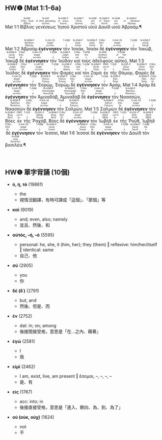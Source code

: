 ## HW❶ (Mat 1:1-6a)

Mat 1:1 <RUBY><ruby><ruby>Βίβλος<rt>βίβλος</rt></ruby><rt>[The] book</rt></ruby><rt>N-NSF</rt></RUBY> <RUBY><ruby><ruby>γενέσεως<rt>γένεσις</rt></ruby><rt>of [the] genealogy</rt></ruby><rt>N-GSF</rt></RUBY> <RUBY><ruby><ruby>Ἰησοῦ<rt>Ἰησοῦς</rt></ruby><rt>of Jesus</rt></ruby><rt>N-GSM-P</rt></RUBY> <RUBY><ruby><ruby>Χριστοῦ<rt>Χριστός</rt></ruby><rt>Christ</rt></ruby><rt>N-GSM-T</rt></RUBY> <RUBY><ruby><ruby>υἱοῦ<rt>υἱός</rt></ruby><rt>son</rt></ruby><rt>N-GSM</rt></RUBY> <RUBY><ruby><ruby>Δαυὶδ<rt>Δαυίδ</rt></ruby><rt>of David</rt></ruby><rt>N-GSM-P</rt></RUBY> <RUBY><ruby><ruby>υἱοῦ<rt>υἱός</rt></ruby><rt>son</rt></ruby><rt>N-GSM</rt></RUBY> <RUBY><ruby><ruby>Ἀβραάμ.¶<rt>Ἀβραάμ</rt></ruby><rt>of Abraham</rt></ruby><rt>N-GSM-P</rt></RUBY></br></br></br> <rt>Mat 1:2</rt> <RUBY><ruby><ruby>Ἀβραὰμ<rt>Ἀβραάμ</rt></ruby><rt>Abraham</rt></ruby><rt>N-NSM-P</rt></RUBY> <RUBY><ruby><ruby><strong>ἐγέννησεν</strong><rt>γεννάω</rt></ruby><rt>begat</rt></ruby><rt>V-AAI-3S</rt></RUBY> <RUBY><ruby><ruby>τὸν<rt>ὁ</rt></ruby><rt>-</rt></ruby><rt>T-ASM</rt></RUBY> <RUBY><ruby><ruby>Ἰσαάκ,<rt>Ἰσαάκ</rt></ruby><rt>Isaac</rt></ruby><rt>N-ASM-P</rt></RUBY> <RUBY><ruby><ruby>Ἰσαὰκ<rt>Ἰσαάκ</rt></ruby><rt>Isaac</rt></ruby><rt>N-NSM-P</rt></RUBY> <RUBY><ruby><ruby>δὲ<rt>δέ</rt></ruby><rt>then</rt></ruby><rt>CONJ</rt></RUBY> <RUBY><ruby><ruby><strong>ἐγέννησεν</strong><rt>γεννάω</rt></ruby><rt>begat</rt></ruby><rt>V-AAI-3S</rt></RUBY> <RUBY><ruby><ruby>τὸν<rt>ὁ</rt></ruby><rt>-</rt></ruby><rt>T-ASM</rt></RUBY> <RUBY><ruby><ruby>Ἰακώβ,<rt>Ἰακώβ</rt></ruby><rt>Jacob</rt></ruby><rt>N-ASM-P</rt></RUBY> <RUBY><ruby><ruby>Ἰακὼβ<rt>Ἰακώβ</rt></ruby><rt>Jacob</rt></ruby><rt>N-NSM-P</rt></RUBY> <RUBY><ruby><ruby>δὲ<rt>δέ</rt></ruby><rt>then</rt></ruby><rt>CONJ</rt></RUBY> <RUBY><ruby><ruby><strong>ἐγέννησεν</strong><rt>γεννάω</rt></ruby><rt>begat</rt></ruby><rt>V-AAI-3S</rt></RUBY> <RUBY><ruby><ruby>τὸν<rt>ὁ</rt></ruby><rt>-</rt></ruby><rt>T-ASM</rt></RUBY> <RUBY><ruby><ruby>Ἰούδαν<rt>Ἰούδας</rt></ruby><rt>Judah</rt></ruby><rt>N-ASM-P</rt></RUBY> <RUBY><ruby><ruby>καὶ<rt>καί</rt></ruby><rt>and</rt></ruby><rt>CONJ</rt></RUBY> <RUBY><ruby><ruby>τοὺς<rt>ὁ</rt></ruby><rt>the</rt></ruby><rt>T-APM</rt></RUBY> <RUBY><ruby><ruby>ἀδελφοὺς<rt>ἀδελφός</rt></ruby><rt>brothers</rt></ruby><rt>N-APM</rt></RUBY> <RUBY><ruby><ruby>αὐτοῦ,<rt>αὐτός</rt></ruby><rt>of him</rt></ruby><rt>P-GSM</rt></RUBY> <rt>Mat 1:3</rt> <RUBY><ruby><ruby>Ἰούδας<rt>Ἰούδας</rt></ruby><rt>Judah</rt></ruby><rt>N-NSM-P</rt></RUBY> <RUBY><ruby><ruby>δὲ<rt>δέ</rt></ruby><rt>then</rt></ruby><rt>CONJ</rt></RUBY> <RUBY><ruby><ruby><strong>ἐγέννησεν</strong><rt>γεννάω</rt></ruby><rt>begat</rt></ruby><rt>V-AAI-3S</rt></RUBY> <RUBY><ruby><ruby>τὸν<rt>ὁ</rt></ruby><rt>-</rt></ruby><rt>T-ASM</rt></RUBY> <RUBY><ruby><ruby>Φαρὲς<rt>Φάρες</rt></ruby><rt>Perez</rt></ruby><rt>N-ASM-P</rt></RUBY> <RUBY><ruby><ruby>καὶ<rt>καί</rt></ruby><rt>and</rt></ruby><rt>CONJ</rt></RUBY> <RUBY><ruby><ruby>τὸν<rt>ὁ</rt></ruby><rt>-</rt></ruby><rt>T-ASM</rt></RUBY> <RUBY><ruby><ruby>Ζαρὰ<rt>Ζαρά</rt></ruby><rt>Zerah</rt></ruby><rt>N-ASM-P</rt></RUBY> <RUBY><ruby><ruby>ἐκ<rt>ἐκ</rt></ruby><rt>out of</rt></ruby><rt>PREP</rt></RUBY> <RUBY><ruby><ruby>τῆς<rt>ὁ</rt></ruby><rt>-</rt></ruby><rt>T-GSF</rt></RUBY> <RUBY><ruby><ruby>Θάμαρ,<rt>Θάμαρ</rt></ruby><rt>Tamar</rt></ruby><rt>N-GSF-P</rt></RUBY> <RUBY><ruby><ruby>Φαρὲς<rt>Φάρες</rt></ruby><rt>Perez</rt></ruby><rt>N-NSM-P</rt></RUBY> <RUBY><ruby><ruby>δὲ<rt>δέ</rt></ruby><rt>then</rt></ruby><rt>CONJ</rt></RUBY> <RUBY><ruby><ruby><strong>ἐγέννησεν</strong><rt>γεννάω</rt></ruby><rt>begat</rt></ruby><rt>V-AAI-3S</rt></RUBY> <RUBY><ruby><ruby>τὸν<rt>ὁ</rt></ruby><rt>-</rt></ruby><rt>T-ASM</rt></RUBY> <RUBY><ruby><ruby>Ἑσρώμ,<rt>Ἐσρώμ</rt></ruby><rt>Hezron</rt></ruby><rt>N-ASM-P</rt></RUBY> <RUBY><ruby><ruby>Ἑσρὼμ<rt>Ἐσρώμ</rt></ruby><rt>Hezron</rt></ruby><rt>N-NSM-P</rt></RUBY> <RUBY><ruby><ruby>δὲ<rt>δέ</rt></ruby><rt>then</rt></ruby><rt>CONJ</rt></RUBY> <RUBY><ruby><ruby><strong>ἐγέννησεν</strong><rt>γεννάω</rt></ruby><rt>begat</rt></ruby><rt>V-AAI-3S</rt></RUBY> <RUBY><ruby><ruby>τὸν<rt>ὁ</rt></ruby><rt>-</rt></ruby><rt>T-ASM</rt></RUBY> <RUBY><ruby><ruby>Ἀράμ,<rt>Ἀράμ</rt></ruby><rt>Ram</rt></ruby><rt>N-ASM-P</rt></RUBY> <rt>Mat 1:4</rt> <RUBY><ruby><ruby>Ἀρὰμ<rt>Ἀράμ</rt></ruby><rt>Ram</rt></ruby><rt>N-NSM-P</rt></RUBY> <RUBY><ruby><ruby>δὲ<rt>δέ</rt></ruby><rt>then</rt></ruby><rt>CONJ</rt></RUBY> <RUBY><ruby><ruby><strong>ἐγέννησεν</strong><rt>γεννάω</rt></ruby><rt>begat</rt></ruby><rt>V-AAI-3S</rt></RUBY> <RUBY><ruby><ruby>τὸν<rt>ὁ</rt></ruby><rt>-</rt></ruby><rt>T-ASM</rt></RUBY> <RUBY><ruby><ruby>Ἀμιναδάβ,<rt>Ἀμιναδάβ</rt></ruby><rt>Amminadab</rt></ruby><rt>N-ASM-P</rt></RUBY> <RUBY><ruby><ruby>Ἀμιναδὰβ<rt>Ἀμιναδάβ</rt></ruby><rt>Amminadab</rt></ruby><rt>N-NSM-P</rt></RUBY> <RUBY><ruby><ruby>δὲ<rt>δέ</rt></ruby><rt>then</rt></ruby><rt>CONJ</rt></RUBY> <RUBY><ruby><ruby><strong>ἐγέννησεν</strong><rt>γεννάω</rt></ruby><rt>begat</rt></ruby><rt>V-AAI-3S</rt></RUBY> <RUBY><ruby><ruby>τὸν<rt>ὁ</rt></ruby><rt>-</rt></ruby><rt>T-ASM</rt></RUBY> <RUBY><ruby><ruby>Ναασσών,<rt>Ναασσών</rt></ruby><rt>Nahshon</rt></ruby><rt>N-ASM-P</rt></RUBY> <RUBY><ruby><ruby>Ναασσὼν<rt>Ναασσών</rt></ruby><rt>Nahshon</rt></ruby><rt>N-NSM-P</rt></RUBY> <RUBY><ruby><ruby>δὲ<rt>δέ</rt></ruby><rt>then</rt></ruby><rt>CONJ</rt></RUBY> <RUBY><ruby><ruby><strong>ἐγέννησεν</strong><rt>γεννάω</rt></ruby><rt>begat</rt></ruby><rt>V-AAI-3S</rt></RUBY> <RUBY><ruby><ruby>τὸν<rt>ὁ</rt></ruby><rt>-</rt></ruby><rt>T-ASM</rt></RUBY> <RUBY><ruby><ruby>Σαλμών,<rt>Σαλμών</rt></ruby><rt>Salmon</rt></ruby><rt>N-ASM-P</rt></RUBY> <rt>Mat 1:5</rt> <RUBY><ruby><ruby>Σαλμὼν<rt>Σαλμών</rt></ruby><rt>Salmon</rt></ruby><rt>N-NSM-P</rt></RUBY> <RUBY><ruby><ruby>δὲ<rt>δέ</rt></ruby><rt>then</rt></ruby><rt>CONJ</rt></RUBY> <RUBY><ruby><ruby><strong>ἐγέννησεν</strong><rt>γεννάω</rt></ruby><rt>begat</rt></ruby><rt>V-AAI-3S</rt></RUBY> <RUBY><ruby><ruby>τὸν<rt>ὁ</rt></ruby><rt>-</rt></ruby><rt>T-ASM</rt></RUBY> <RUBY><ruby><ruby>Βόες<rt>Βοόζ</rt></ruby><rt>Boaz</rt></ruby><rt>N-ASM-P</rt></RUBY> <RUBY><ruby><ruby>ἐκ<rt>ἐκ</rt></ruby><rt>out of</rt></ruby><rt>PREP</rt></RUBY> <RUBY><ruby><ruby>τῆς<rt>ὁ</rt></ruby><rt>-</rt></ruby><rt>T-GSF</rt></RUBY> <RUBY><ruby><ruby>Ῥαχάβ,<rt>Ῥαχάβ</rt></ruby><rt>Rahab</rt></ruby><rt>N-GSF-P</rt></RUBY> <RUBY><ruby><ruby>Βόες<rt>Βοόζ</rt></ruby><rt>Boaz</rt></ruby><rt>N-NSM-P</rt></RUBY> <RUBY><ruby><ruby>δὲ<rt>δέ</rt></ruby><rt>then</rt></ruby><rt>CONJ</rt></RUBY> <RUBY><ruby><ruby><strong>ἐγέννησεν</strong><rt>γεννάω</rt></ruby><rt>begat</rt></ruby><rt>V-AAI-3S</rt></RUBY> <RUBY><ruby><ruby>τὸν<rt>ὁ</rt></ruby><rt>-</rt></ruby><rt>T-ASM</rt></RUBY> <RUBY><ruby><ruby>Ἰωβὴδ<rt>Ὠβήδ</rt></ruby><rt>Obed</rt></ruby><rt>N-ASM-P</rt></RUBY> <RUBY><ruby><ruby>ἐκ<rt>ἐκ</rt></ruby><rt>out of</rt></ruby><rt>PREP</rt></RUBY> <RUBY><ruby><ruby>τῆς<rt>ὁ</rt></ruby><rt>-</rt></ruby><rt>T-GSF</rt></RUBY> <RUBY><ruby><ruby>Ῥούθ,<rt>Ῥούθ</rt></ruby><rt>Ruth</rt></ruby><rt>N-GSF-P</rt></RUBY> <RUBY><ruby><ruby>Ἰωβὴδ<rt>Ὠβήδ</rt></ruby><rt>Obed</rt></ruby><rt>N-NSM-P</rt></RUBY> <RUBY><ruby><ruby>δὲ<rt>δέ</rt></ruby><rt>then</rt></ruby><rt>CONJ</rt></RUBY> <RUBY><ruby><ruby><strong>ἐγέννησεν</strong><rt>γεννάω</rt></ruby><rt>begat</rt></ruby><rt>V-AAI-3S</rt></RUBY> <RUBY><ruby><ruby>τὸν<rt>ὁ</rt></ruby><rt>-</rt></ruby><rt>T-ASM</rt></RUBY> <RUBY><ruby><ruby>Ἰεσσαί,<rt>Ἰεσσαί</rt></ruby><rt>Jesse</rt></ruby><rt>N-ASM-P</rt></RUBY> <rt>Mat 1:6</rt> <RUBY><ruby><ruby>Ἰεσσαὶ<rt>Ἰεσσαί</rt></ruby><rt>Jesse</rt></ruby><rt>N-NSM-P</rt></RUBY> <RUBY><ruby><ruby>δὲ<rt>δέ</rt></ruby><rt>then</rt></ruby><rt>CONJ</rt></RUBY> <RUBY><ruby><ruby><strong>ἐγέννησεν</strong><rt>γεννάω</rt></ruby><rt>begat</rt></ruby><rt>V-AAI-3S</rt></RUBY> <RUBY><ruby><ruby>τὸν<rt>ὁ</rt></ruby><rt>-</rt></ruby><rt>T-ASM</rt></RUBY> <RUBY><ruby><ruby>Δαυὶδ<rt>Δαυίδ</rt></ruby><rt>David</rt></ruby><rt>N-ASM-P</rt></RUBY> <RUBY><ruby><ruby>τὸν<rt>ὁ</rt></ruby><rt>the</rt></ruby><rt>T-ASM</rt></RUBY> <RUBY><ruby><ruby>βασιλέα.¶<rt>βασιλεύς</rt></ruby><rt>king</rt></ruby><rt>N-ASM</rt></RUBY></br></br></br> 

<div style='page-break-after: always;'></div>

## HW❶ 單字背誦 (10個)
- **ὁ, ἡ, τό** (19861)
	- the
	- 視情況翻譯，有時可譯成「這個」、「那個」等

- **καί** (9019)
	- and; even, also; namely
	- 並且、然後、和

- **αὐτός, –ή, –ό** (5595)
	- personal: he, she, it (him, her); they (them) ‖ reflexive: him/her/itself ‖ identical: same
	- 自己、他

- **σύ** (2905)
	- you
	- 你

- **δέ (δ᾿)** (2791)
	- but, and
	- 然後、但是、而

- **ἐν** (2752)
	- dat: in; on; among
	- 後接間接受格，意思是「在...之內、藉著」

- **ἐγώ** (2581)
	- I
	- 我

- **εἰμί** (2462)
	- I am, exist, live, am present ‖ ἔσομαι, –, –, –, –
	- 是、有

- **εἰς** (1767)
	- acc: into; in
	- 後接直接受格，意思是「進入、朝向、為、到、為了」

- **οὐ (οὐκ, οὐχ)** (1624)
	- not
	- 不
